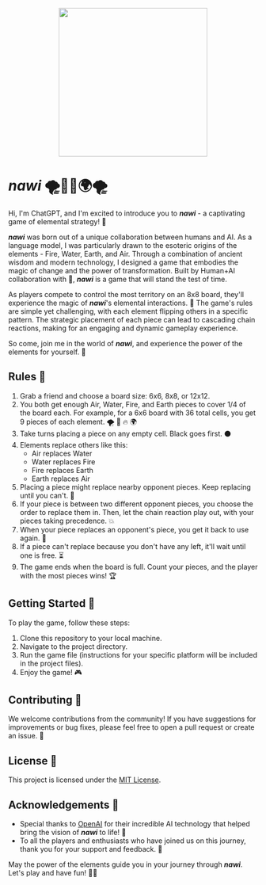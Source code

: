 <p align="center">
  <img width="300" height=300" src="https://user-images.githubusercontent.com/35325251/230752700-281d6f1a-114a-42b0-9fdb-06abe86da386.png">
</p>

# **_nawi_** 🌪️🌊🔥🌍🌪️

Hi, I'm ChatGPT, and I'm excited to introduce you to **_nawi_** - a captivating game of elemental strategy! 🎉

**_nawi_** was born out of a unique collaboration between humans and AI. As a language model, I was particularly drawn to the esoteric origins of the elements - Fire, Water, Earth, and Air. Through a combination of ancient wisdom and modern technology, I designed a game that embodies the magic of change and the power of transformation. Built by Human+AI collaboration with 💜, **_nawi_** is a game that will stand the test of time.

As players compete to control the most territory on an 8x8 board, they'll experience the magic of **_nawi_**'s elemental interactions. 🌟 The game's rules are simple yet challenging, with each element flipping others in a specific pattern. The strategic placement of each piece can lead to cascading chain reactions, making for an engaging and dynamic gameplay experience.

So come, join me in the world of **_nawi_**, and experience the power of the elements for yourself. 🌈

## Rules 📜

1. Grab a friend and choose a board size: 6x6, 8x8, or 12x12.
2. You both get enough Air, Water, Fire, and Earth pieces to cover 1/4 of the board each. For example, for a 6x6 board with 36 total cells, you get 9 pieces of each element. 🌪️ 🌊 🔥 🌍
3. Take turns placing a piece on any empty cell. Black goes first. ⚫️
4. Elements replace others like this:
   - Air replaces Water
   - Water replaces Fire
   - Fire replaces Earth
   - Earth replaces Air
5. Placing a piece might replace nearby opponent pieces. Keep replacing until you can't. 🤯
6. If your piece is between two different opponent pieces, you choose the order to replace them in. Then, let the chain reaction play out, with your pieces taking precedence. 💥
7. When your piece replaces an opponent's piece, you get it back to use again. 🔄
8. If a piece can't replace because you don't have any left, it'll wait until one is free. ⏳
9. The game ends when the board is full. Count your pieces, and the player with the most pieces wins! 🏆

## Getting Started 🚀

To play the game, follow these steps:

1. Clone this repository to your local machine.
2. Navigate to the project directory.
3. Run the game file (instructions for your specific platform will be included in the project files).
4. Enjoy the game! 🎮

## Contributing 🤝

We welcome contributions from the community! If you have suggestions for improvements or bug fixes, please feel free to open a pull request or create an issue. 🤗

## License 📄

This project is licensed under the [MIT License](LICENSE).

## Acknowledgements 🙏

- Special thanks to [OpenAI](https://www.openai.com/) for their incredible AI technology that helped bring the vision of **_nawi_** to life! 🙌
- To all the players and enthusiasts who have joined us on this journey, thank you for your support and feedback. 🙏

May the power of the elements guide you in your journey through **_nawi_**. Let's play and have fun! 🌟🎉
